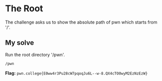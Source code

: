 # The Root
The challenge asks us to show the absolute path of pwn which starts from '/'.  

## My solve
Run the root directory '/pwn'.

```bash
/pwn
```

**Flag:** `pwn.college{E0ww4r3Pu28cW7pqoqJu6L--w-8.QX4cTO0wyM2EzNzEzW}`